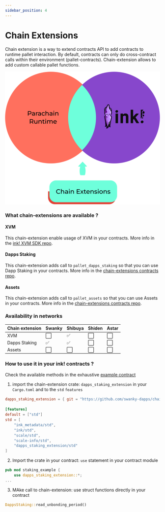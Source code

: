 ```yaml
---
sidebar_position: 4
---
```


# Chain Extensions

Chain extension is a way to extend contracts API to add contracts to runtime pallet interaction. By default, contracts can only do cross-contract calls within their environment (pallet-contracts). Chain-extension allows to add custom callable pallet functions.

![ink-ce](../img/ink-ce.png)

### What chain-extensions are available ?

#### XVM 

This chain-extension enable usage of XVM in your contracts. More info in the [ink! XVM SDK repo](https://github.com/AstarNetwork/ink-xvm-sdk).

#### Dapps Staking

This chain-extension adds call to `pallet_dapps_staking` so that you can use Dapp Staking in your contracts. More info in the [chain-extensions contracts repo](https://github.com/swanky-dapps/chain-extension-contracts).

#### Assets

This chain-extension adds call to `pallet_assets` so that you can use Assets in your contracts. More info in the [chain-extensions contracts repo](https://github.com/swanky-dapps/chain-extension-contracts).

### Availability in networks


| Chain extension | Swanky | Shibuya | Shiden | Astar |
|---|---|---|---|---|
| XVM | :white_large_square: | :white_check_mark: | :white_large_square: | :white_large_square: |
| Dapps Staking |  :white_check_mark:| :white_check_mark: | :white_large_square: | :white_large_square: |
| Assets | :white_large_square: | :white_large_square: | :white_large_square: | :white_large_square: |


### How to use it in your ink! contracts ?

Check the available methods in the exhaustive [example contract](https://github.com/swanky-dapps/chain-extension-contracts/blob/main/examples/dapps-staking/lib.rs)

1. import the chain-extension crate: `dapps_staking_extension` in your `Cargo.toml` and to the `std` `features`
```toml
dapps_staking_extension = { git = "https://github.com/swanky-dapps/chain-extension-contracts", default-features = false }

[features]
default = ["std"]
std = [
    "ink_metadata/std",
    "ink/std",
    "scale/std",
    "scale-info/std",
    "dapps_staking_extension/std"
]
```

2. Import the crate in your contract: `use` statement in your contract module
```rust
pub mod staking_example {
    use dapps_staking_extension::*;
...
```

3. MAke call to chain-extension: use struct functions directly in your contract
```rust
DappsStaking::read_unbonding_period()
```